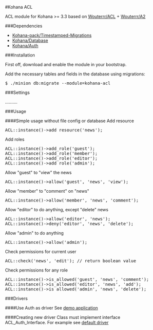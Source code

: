 #Kohana ACL

ACL module for Kohana >= 3.3 based on [Wouterrr/ACL](https://github.com/Wouterrr/ACL) + [Wouterrr/A2](https://github.com/Wouterrr/A2)

###Dependencies

- [Kohana-pack/Timestamped-Migrations](https://github.com/kohana-pack/timestamped-migrations)
- [Kohana/Database](https://github.com/kohana/database)
- [Kohana/Auth](https://github.com/kohana/auth)

###Installation

First off, download and enable the module in your bootstrap.

Add the necessary tables and fields in the database using migrations:
<pre>
$ ./minion db:migrate --module=kohana-acl
</pre>


###Settings

..........


###Usage

####Simple usage without file config or database
Add resource
<pre>
ACL::instance()->add_resource('news');
</pre>
Add roles
<pre>
ACL::instance()->add_role('guest');
ACL::instance()->add_role('member');
ACL::instance()->add_role('editor');
ACL::instance()->add_role('admin');
</pre>
Allow "guest" to "view" the news
<pre>
ACL::instance()->allow('guest', 'news', 'view');
</pre>
Allow "member" to "comment" on "news"
<pre>
ACL::instance()->allow('member', 'news', 'comment');
</pre>
Allow "editor" to do anything, except "delete" news
<pre>
ACL::instance()->allow('editor', 'news');
ACL::instance()->deny('editor', 'news', 'delete');
</pre>
Allow "admin" to do anything
<pre>
ACL::instance()->allow('admin');
</pre>

Check permissions for current user
<pre>
ACL::check('news', 'edit'); // return boolean value
</pre>

Check permissions for any role
<pre>
ACL::instance()->is_allowed('guest', 'news', 'comment');
ACL::instance()->is_allowed('editor', 'news', 'add');
ACL::instance()->is_allowed('admin', 'news', 'delete');
</pre>


###Drivers

####Use Auth as driver
See [demo application](https://github.com/dimkof/kohana-acl-demo-with-auth)

####Creating new driver
Class must implement interface ACL_Auth_Interface.
For example see [default driver](https://github.com/dimkof/kohana-acl/blob/3.3/master/classes/Kohana/ACL/Auth.php)
